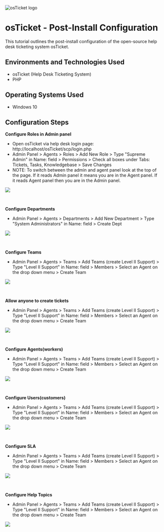 <img src="https://i.imgur.com/Clzj7Xs.png" alt="osTicket logo"/>
</p>

<h1>osTicket - Post-Install Configuration</h1>
This tutorial outlines the post-install configuration of the open-source help desk ticketing system osTicket.<br />




<h2>Environments and Technologies Used</h2>

- osTicket (Help Desk Ticketing System)
- PHP

<h2>Operating Systems Used </h2>

- Windows 10</b>

<h2>Configuration Steps</h2>

<b>Configure Roles in Admin panel</b>

- Open osTicket via help desk login page: http://localhost/osTicket/scp/login.php
- Admin Panel > Agents > Roles > Add New Role > Type "Supreme Admin" in Name: field > Permissions > Check all boxes under Tabs: Tickets, Tasks, Knowledgebase > Save Changes
- NOTE: To switch between the admin and agent panel look at the top of the page. If it reads Admin panel it means you are in the Agent panel. If it reads Agent panel then you are in the Admin panel.
  
<p>
<img src="https://i.imgur.com/Y1d5VRy.gif"/>
</p>
<p>
</p>
<br />

<b>Configure Departments</b>

- Admin Panel > Agents > Departments > Add New Department > Type "System Administrators" in Name: field > Create Dept
  
<p>
<img src="https://i.imgur.com/qeLFdJG.gif"/>
</p>
<p>
</p>
<br />

<b>Configure Teams</b>

- Admin Panel > Agents > Teams > Add Teams (create Level II Support)  > Type "Level II Support" in Name: field > Members > Select an Agent on the drop down menu > Create Team
  
<p>
<img src="https://i.imgur.com/Unm0Rz9.gif"/>
</p>
<p>
</p>
<br />

<b>Allow anyone to create tickets</b>

- Admin Panel > Agents > Teams > Add Teams (create Level II Support)  > Type "Level II Support" in Name: field > Members > Select an Agent on the drop down menu > Create Team
  
<p>
<img src="https://i.imgur.com/Unm0Rz9.gif"/>
</p>
<p>
</p>
<br />

<b>Configure Agents(workers)</b>

- Admin Panel > Agents > Teams > Add Teams (create Level II Support)  > Type "Level II Support" in Name: field > Members > Select an Agent on the drop down menu > Create Team
  
<p>
<img src="https://i.imgur.com/Unm0Rz9.gif"/>
</p>
<p>
</p>
<br />

<b>Configure Users(customers)</b>

- Admin Panel > Agents > Teams > Add Teams (create Level II Support)  > Type "Level II Support" in Name: field > Members > Select an Agent on the drop down menu > Create Team
  
<p>
<img src="https://i.imgur.com/Unm0Rz9.gif"/>
</p>
<p>
</p>
<br />

<b>Configure SLA</b>

- Admin Panel > Agents > Teams > Add Teams (create Level II Support)  > Type "Level II Support" in Name: field > Members > Select an Agent on the drop down menu > Create Team
  
<p>
<img src="https://i.imgur.com/Unm0Rz9.gif"/>
</p>
<p>
</p>
<br />

<b>Configure Help Topics</b>

- Admin Panel > Agents > Teams > Add Teams (create Level II Support)  > Type "Level II Support" in Name: field > Members > Select an Agent on the drop down menu > Create Team
  
<p>
<img src="https://i.imgur.com/Unm0Rz9.gif"/>
</p>
<p>
</p>
